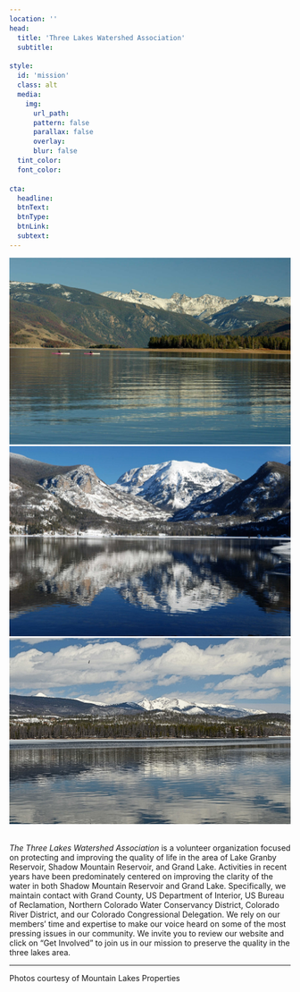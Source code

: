 ```yaml
---
location: ''
head:
  title: 'Three Lakes Watershed Association'
  subtitle:

style:
  id: 'mission'
  class: alt
  media:
    img:
      url_path:
      pattern: false
      parallax: false
      overlay:
      blur: false
  tint_color:
  font_color:

cta:
  headline:
  btnText:
  btnType:
  btnLink:
  subtext:
---
```


<div class="row">
  <column class="col-xs-4">
    <img src="/img/gallery/abe24.jpg" alt="">
  </column>
  <column class="col-xs-4">
    <img src="/img/gallery/baldy56.jpg" alt="">
  </column>
  <column class="col-xs-4">
    <img src="/img/gallery/smlake100.jpg" alt="">
  </column>
</div>
<br>


*The Three Lakes Watershed Association* is a volunteer organization focused on protecting and improving the quality of life in the area of Lake Granby Reservoir, Shadow Mountain Reservoir, and Grand Lake. Activities in recent years have been predominately centered on improving the clarity of the water in both Shadow Mountain Reservoir and Grand Lake. Specifically, we maintain contact with Grand County, US Department of Interior, US Bureau of Reclamation, Northern Colorado Water Conservancy District, Colorado River District, and our Colorado Congressional Delegation.  We rely on our members’ time and expertise to make our voice heard on some of the most pressing issues in our community. We invite you to review our website and click on “Get Involved” to join us in our mission to preserve the quality in the three lakes area.

---

<p class="small">Photos courtesy of Mountain Lakes Properties</p>
